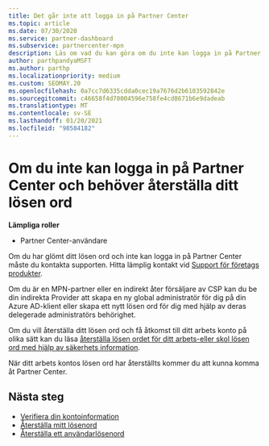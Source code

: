 ```yaml
---
title: Det går inte att logga in på Partner Center
ms.topic: article
ms.date: 07/30/2020
ms.service: partner-dashboard
ms.subservice: partnercenter-mpn
description: Läs om vad du kan göra om du inte kan logga in på Partner Center – innehåller information om hur du återställer lösen ordet för arbets kontot eller skol kontot om du har glömt det.
author: parthpandyaMSFT
ms.author: parthp
ms.localizationpriority: medium
ms.custom: SEOMAY.20
ms.openlocfilehash: 0a7cc7d6335cdda0cec19a7676d2b6103592842e
ms.sourcegitcommit: c46658f4d70004596e758fe4cd8671b6e9dadeab
ms.translationtype: MT
ms.contentlocale: sv-SE
ms.lasthandoff: 01/20/2021
ms.locfileid: "98584182"
---
```

# <a name="if-you-cant-sign-into-partner-center-and-need-to-reset-your-password"></a>Om du inte kan logga in på Partner Center och behöver återställa ditt lösen ord

**Lämpliga roller**

- Partner Center-användare

Om du har glömt ditt lösen ord och inte kan logga in på Partner Center måste du kontakta supporten. Hitta lämplig kontakt vid [Support för företags produkter](/microsoft-365/admin/contact-support-for-business-products). 

Om du är en MPN-partner eller en indirekt åter försäljare av CSP kan du be din indirekta Provider att skapa en ny global administratör för dig på din Azure AD-klient eller skapa ett nytt lösen ord för dig med hjälp av deras delegerade administratörs behörighet. 

Om du vill återställa ditt lösen ord och få åtkomst till ditt arbets konto på olika sätt kan du läsa [återställa lösen ordet för ditt arbets-eller skol lösen ord med hjälp av säkerhets information](/azure/active-directory/user-help/active-directory-passwords-update-your-own-password#how-to-change-your-password).

När ditt arbets kontos lösen ord har återställts kommer du att kunna komma åt Partner Center. 

## <a name="next-steps"></a>Nästa steg

- [Verifiera din kontoinformation](verification-responses.md)
- [Återställa mitt lösenord](reset-my-pasword.md)
- [Återställa ett användarlösenord](reset-a-user-password.md)